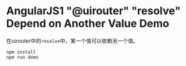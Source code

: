 AngularJS1 "@uirouter" "resolve" Depend on Another Value Demo
=============================================================

在uirouter中的`resolve`中，某一个值可以依赖另一个值。

```
npm install
npm run demo
```
